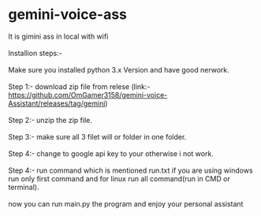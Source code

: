 # gemini-voice-ass
It is gimini ass in local with wifi <br><br>
Installion steps:-<br><br>
Make sure you installed python 3.x Version and have good nerwork.<br><br>
Step 1:- download zip file from relese (link:- https://github.com/OmGamer3158/gemini-voice-Assistant/releases/tag/gemini)<br><br>
Step 2:- unzip the zip file.<br><br>
Step 3:- make sure all 3 filet will or folder in one folder.<br><br>
Step 4:- change to google api key to your otherwise i not work.<br><br>
Step 4:- run command which is mentioned run.txt if you are using windows run only first command and for linux run all command(run in CMD or terminal).<br><br>
now you can run main.py the program and enjoy your personal assistant 
